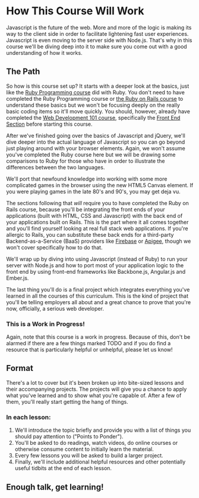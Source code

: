 # How This Course Will Work

Javascript is the future of the web.  More and more of the logic is making its way to the client side in order to facilitate lightening fast user experiences.  Javascript is even moving to the server side with Node.js.  That's why in this course we'll be diving deep into it to make sure you come out with a good understanding of how it works.

## The Path 

So how is this course set up? It starts with a deeper look at the basics, just like the [Ruby Programming course](/courses/ruby-programming/lessons) did with Ruby.  You don't need to have completed the Ruby Programming course or [the Ruby on Rails course](/courses/ruby-on-rails/lessons) to understand these basics but we won't be focusing deeply on the really basic coding items so it'll move quickly.  You should, however, already have completed the [Web Development 101 course](/courses/web-development-101/lessons), specifically the [Front End Section](/courses/web-development-101/lessons#section-the-front-end) before starting this course.  

After we've finished going over the basics of Javascript and jQuery, we'll dive deeper into the actual language of Javascript so you can go beyond just playing around with your browser elements.  Again, we won't assume you've completed the Ruby course here but we will be drawing some comparisons to Ruby for those who have in order to illustrate the differences between the two languages.

We'll port that newfound knowledge into working with some more complicated games in the browser using the new HTML5 Canvas element.  If you were playing games in the late 80's and 90's, you may get deja vu.

The sections following that *will* require you to have completed the Ruby on Rails course, because you'll be integrating the front ends of your applications (built with HTML, CSS and Javascript) with the back end of your applications built on Rails.  This is the part where it all comes together and you'll find yourself looking at real full stack web applications.  If you're allergic to Rails, you can substitute these back ends for a third-party Backend-as-a-Service (BaaS) providers like [Firebase](http://firebase.com) or [Apigee](http://apigee.com), though we won't cover specifically how to do that. 

We'll wrap up by diving into using Javascript (instead of Ruby) to run your server with Node.js and how to port most of your application logic to the front end by using front-end frameworks like Backbone.js, Angular.js and Ember.js.  

The last thing you'll do is a final project which integrates everything you've learned in all the courses of this curriculum.  This is the kind of project that you'll be telling employers all about and a great chance to prove that you're now, officially, a serious web developer.  

### This is a Work in Progress!

Again, note that this course is a work in progress.  Because of this, don't be alarmed if there are a few things marked TODO and if you do find a resource that is particularly helpful or unhelpful, please let us know! 

## Format

There's a lot to cover but it's been broken up into bite-sized lessons and their accompanying projects.  The projects will give you a chance to apply what you've learned and to show what you're capable of.  After a few of them, you'll really start getting the hang of things.  

### In each lesson:

1. We'll introduce the topic briefly and provide you with a list of things you should pay attention to ("Points to Ponder").
2. You'll be asked to do readings, watch videos, do online courses or otherwise consume content to initially learn the material.
4. Every few lessons you will be asked to build a larger project.
5. Finally, we'll include additional helpful resources and other potentially useful tidbits at the end of each lesson.

## Enough talk, get learning!








